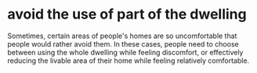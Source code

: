 # avoid the use of part of the dwelling

Sometimes, certain areas of people's homes are so uncomfortable that
people would rather avoid them. In these cases, people need to choose 
between using the whole dwelling while feeling discomfort, or effectively
reducing the livable area of their home while feeling relatively 
comfortable.